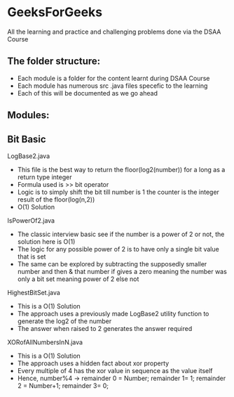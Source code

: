 # GeeksForGeeks
All the learning and practice and challenging problems done via the DSAA Course

## The folder structure:
- Each module is a folder for the content learnt during DSAA Course
- Each module has numerous src .java files specefic to the learning
- Each of this will be documented as we go ahead

## Modules:
## Bit Basic

LogBase2.java
-   This file is the best way to return the floor(log2(number)) for a long as a return type integer
-   Formula used is >> bit operator
-   Logic is to simply shift the bit till number is 1 the counter is the integer result of the floor(log(n,2))
-   O(1) Solution

IsPowerOf2.java
-   The classic interview basic see if the number is a power of 2 or not, the solution here is O(1)
-   The logic for any possible power of 2 is to have only a single bit value that is set
-   The same can be explored by subtracting the supposedly smaller number and then & that number if gives a zero meaning the number was only a bit set meaning power of 2 else not

HighestBitSet.java
-   This is a O(1) Solution
-   The approach uses a previously made LogBase2 utility function to generate the log2 of the number
-   The answer when raised to 2 generates the answer required

XORofAllNumbersInN.java
-   This is a O(1) Solution
-   The approach uses a hidden fact about xor property
-   Every multiple of 4 has the xor value in sequence as the value itself
-   Hence, number%4 -> remainder 0 = Number; remainder 1= 1; remainder 2 = Number+1; remainder 3= 0;

